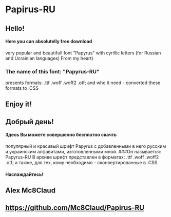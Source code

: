 # Papirus-RU


## Hello!
#### Here you can absolutelly free download
 very popular and beautifull font  "Papyrus" with cyrillic letters 
 (for Russian and Ucrainian languages) 
From my heart)
### The name of this font: "Papyrus-RU"
presents formats:
.ttf
.woff
.woff2
.otf;
and who it need - converted these formats to .CSS
## Enjoy it!

## Добрый день! 
 
#### Здесь Вы можете совершенно бесплатно скачть 
популярный и красивый шрифт Papyrus с добавленными в него русским и украинским алфавитами,
изготовленными мной. 
###Он называется: Papyrus-RU
В архиве шрифт представлен в форматах: 
.ttf
.woff
.woff2
.otf;
а также, для тех, кому необходимо - сконвертированные в  .CSS 
#### Наслаждайтесь!


## Alex Mc8Claud
## https://github.com/Mc8Claud/Papirus-RU


<img sck="https://github.com/Mc8Claud/Papirus-RU/blob/master/images/Papyrus-RU.png"/>
